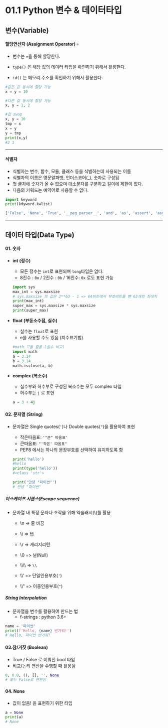 # 01.1 Python 변수 & 데이터타입



## 변수(Variable)

#### 할당연산자 (Assignment Operator) `=`

- 변수는 `=`을 통해 할당한다.
- `type()` 은 해당 값의 데이터 타입을 확인하기 위해서 활용한다.

- `id()` 는 메모리 주소를 확인하기 위해서 활용한다.

```python
#같은 값 동시에 할당 가능
x = y = 10

#다른 값 동시에 할당 가능
x, y = 1, 2

#값 swap
x, y = 10
tmp = x
x = y
y = tmp
print(x,y)
#2 1 
```



---

#### 식별자

- 식별자는 변수, 함수, 모듈, 클래스 등을 식별하는데 사용되는 이름 
- 식별자의 이름은 영문알파벳, 언더스코어(_), 숫자로 구성됨
- 첫 글자에 숫자가 올 수 없으며  대소문자를 구분하고 길이에 제한이 없다.
- 다음의 키워드는 예약어로 사용할 수 없다.

```python
import keyword
print(kdyword.kwlist)

['False', 'None', 'True', '__peg_parser__', 'and', 'as', 'assert', 'async', 'await', 'break', 'class', 'continue', 'def', 'del', 'elif', 'else', 'except', 'finally', 'for', 'from', 'global', 'if', 'import', 'in', 'is', 'lambda', 'nonlocal', 'not', 'or', 'pass', 'raise', 'return', 'try', 'while', 'with', 'yield']
```



---

## 데이터 타입(Data Type)

#### 01. 숫자

- **int (정수)**

  - 모든 정수는 `int`로 표현되며 `long`타입은 없다.
  - 8진수 : `0o` / 2진수 : `0b` / 16진수: `0x` 로도 표현 가능

  ```python
  import sys
  max_int = sys.maxsize
  # sys.maxsize 의 값은 2**63 - 1 => 64비트에서 부호비트를 뺀 63개의 최대치
  print(max_int)
  super_max = sys.maxsize * sys.maxsize
  print(super_max)
  ```

- **float (부동소수점, 실수)**

  - 실수는 `float`로 표현
  - e를 사용할 수도 있음 (지수표기법)

  ```python
  #math 모듈 활용 (실수 비교)
  import math  
  a = 3.14
  b = 3.14
  math.isclose(a, b)
  ```

  

- **complex (복소수)**

  - 실수부와 허수부로 구성된 복소수는 모두 complex 타입
  - 허수부는 `j` 로 표현

  ``` python
  a = 3 + 4j
  ```

  

#### 02. 문자열 (String)

- 문자열은 Single quotes(`'`)나 Double quotes(`"`)을 활용하여 표현
  - 작은따옴표: `'"큰" 따옴표'`
  - 큰따옴표: `"'작은' 따옴표"`
  - PEP8 에서는 하나의 문장부호를 선택하여 유지하도록 함

  ```python
  print('hello')
  #hello
  print(type('hello'))
  #<class 'str'>
  
  print('안녕 "파이썬"')
  # 안녕 "파이썬"
  ```



##### **이스케이프 시퀀스(Escape sequence)**

- 문자열 내 특정 문자나 조작을 위해 역슬래시(\\)를 활용

  - \n => 줄 바꿈  

  - \t => 탭  

  - \r  => 캐리지리턴 

  - \0 => 널(Null)  

  - \\\\\\\ =>  `\\`  

  - \\\\'  => 단일인용부호(`'`)  

  - \\\\"  => 이중인용부호(`"`)

    

##### **String Interpolation**

- 문자열을 변수를 활용하여 만드는 법
  - f-strings : python 3.6+

```python
name = '파이썬'
print(f'Hello, {name} 반가워!')
# Hello, 파이썬 반가워!
```



#### 03.참/거짓 (Boolean)

- True / False 로 이뤄진 bool 타입
- 비교/논리 연산을 수행할 때 활용됨

```python
0, 0.0, (), [], '', None
# 모두 False로 변환됨
```



#### 04. None

- 값이 없음! 을 표현하기 위한 타입

```python
a = None
print(a)
# None
```

